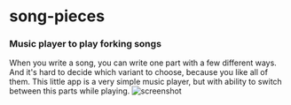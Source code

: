 song-pieces
===========

### Music player to play forking songs

When you write a song, you can write one part with a few different ways. And it's hard to decide which variant to choose, because you like all of them. This little app is a very simple music player, but with ability to switch between this parts while playing.
![screenshot](https://raw.github.com/zarkone/song-pieces/master/scrot.png)